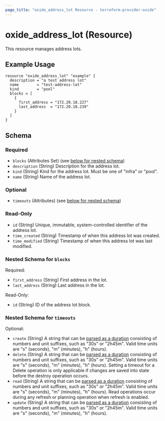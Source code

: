 ```yaml
---
page_title: "oxide_address_lot Resource - terraform-provider-oxide"
---
```


# oxide_address_lot (Resource)

This resource manages address lots.

## Example Usage

```hcl
resource "oxide_address_lot" "example" {
  description = "a test address lot"
  name        = "test-address-lot"
  kind        = "pool"
  blocks = [
    {
      first_address = "172.20.18.227"
      last_address  = "172.20.18.239"
    }
  ]
}
```

## Schema

### Required

- `blocks` (Attributes Set) (see [below for nested schema](#nestedatt--blocks))
- `description` (String) Description for the address lot.
- `kind` (String) Kind for the address lot. Must be one of "infra" or "pool".
- `name` (String) Name of the address lot.

### Optional

- `timeouts` (Attributes) (see [below for nested schema](#nestedatt--timeouts))

### Read-Only

- `id` (String) Unique, immutable, system-controlled identifier of the address lot.
- `time_created` (String) Timestamp of when this address lot was created.
- `time_modified` (String) Timestamp of when this address lot was last modified.

<a id="nestedatt--blocks"></a>

### Nested Schema for `blocks`

Required:

- `first_address` (String) First address in the lot.
- `last_address` (String) Last address in the lot.

Read-Only:

- `id` (String) ID of the address lot block.

<a id="nestedatt--timeouts"></a>

### Nested Schema for `timeouts`

Optional:

- `create` (String) A string that can be [parsed as a duration](https://pkg.go.dev/time#ParseDuration) consisting of numbers and unit suffixes, such as "30s" or "2h45m". Valid time units are "s" (seconds), "m" (minutes), "h" (hours).
- `delete` (String) A string that can be [parsed as a duration](https://pkg.go.dev/time#ParseDuration) consisting of numbers and unit suffixes, such as "30s" or "2h45m". Valid time units are "s" (seconds), "m" (minutes), "h" (hours). Setting a timeout for a Delete operation is only applicable if changes are saved into state before the destroy operation occurs.
- `read` (String) A string that can be [parsed as a duration](https://pkg.go.dev/time#ParseDuration) consisting of numbers and unit suffixes, such as "30s" or "2h45m". Valid time units are "s" (seconds), "m" (minutes), "h" (hours). Read operations occur during any refresh or planning operation when refresh is enabled.
- `update` (String) A string that can be [parsed as a duration](https://pkg.go.dev/time#ParseDuration) consisting of numbers and unit suffixes, such as "30s" or "2h45m". Valid time units are "s" (seconds), "m" (minutes), "h" (hours).
